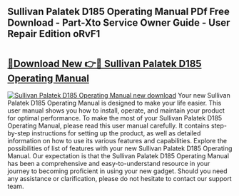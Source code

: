 ## Sullivan Palatek D185 Operating Manual PDf Free Download - Part-Xto Service Owner Guide - User Repair Edition oRvF1

# <h2><a href="http://bc7901.oget.top/?id=Sullivan+Palatek+D185+Operating+Manual">🔗Download New 👉🔴 Sullivan Palatek D185 Operating Manual</a></h2>

[![Sullivan Palatek D185 Operating Manual new download](https://i.imgur.com/5g1atiW.png)](http://bc7901.oget.top/?id=Sullivan+Palatek+D185+Operating+Manual)
Your new Sullivan Palatek D185 Operating Manual is designed to make your life easier. This user manual shows you how to install, operate, and maintain your product for optimal performance. To make the most of your Sullivan Palatek D185 Operating Manual, please read this user manual carefully. It contains step-by-step instructions for setting up the product, as well as detailed information on how to use its various features and capabilities. Explore the possibilities of list of features with your new Sullivan Palatek D185 Operating Manual. Our expectation is that the Sullivan Palatek D185 Operating Manual has been a comprehensive and easy-to-understand resource in your journey to becoming proficient in using your new gadget. Should you need any assistance or clarification, please do not hesitate to contact our support team.
